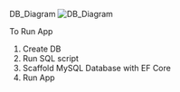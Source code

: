 DB_Diagram
![DB_Diagram](https://github.com/user-attachments/assets/648a67ef-6be6-48c2-8a82-b257b9d3ff03)

To Run App
1. Create DB
2. Run SQL script
3. Scaffold MySQL Database with EF Core
4. Run App

